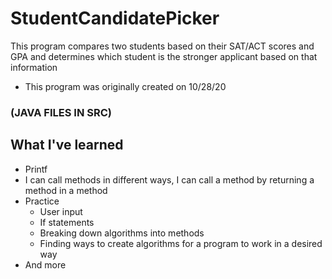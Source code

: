 # StudentCandidatePicker

This program compares two students based on their SAT/ACT scores and GPA and determines which student is the stronger applicant based on that information
* This program was originally created on 10/28/20

### (JAVA FILES IN SRC)

## What I've learned
* Printf
* I can call methods in different ways, I can call a method by returning a method in a method
* Practice
  * User input
  * If statements
  * Breaking down algorithms into methods
  * Finding ways to create algorithms for a program to work in a desired way
* And more
